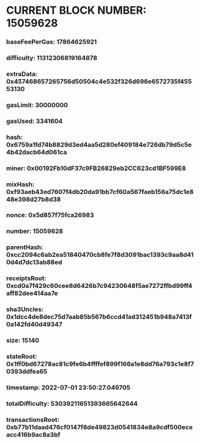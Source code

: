 # CURRENT BLOCK NUMBER: 15059628

### baseFeePerGas: 17864625921
### difficulty: 11312306819164878
### extraData: 0x457468657265756d50504c4e532f326d696e6572735f45553130
### gasLimit: 30000000
### gasUsed: 3341604
### hash: 0x6759a1fd74b8829d3ed4aa5d280ef409184e726db79d5c5e4b42dacb64d061ca
### miner: 0x00192Fb10dF37c9FB26829eb2CC623cd1BF599E8
### mixHash: 0xf93aeb43ed7607f4db20da91bb7cf60a567faeb156a75dc1e848e398d27b8d38
### nonce: 0x5d857f75fca26983
### number: 15059628
### parentHash: 0xcc2094c6ab2ea51840470cb8fe7f8d3091bac1393c9aa8d410d4d7dc13ab88ed
### receiptsRoot: 0xcd0a7f429c60cee8d6426b7c94230648f5ae7272ffbd99ff4aff82dee414aa7e
### sha3Uncles: 0x1dcc4de8dec75d7aab85b567b6ccd41ad312451b948a7413f0a142fd40d49347
### size: 15140
### stateRoot: 0x1ff0bd67278ac81c9fe6b4ffffef899f166a1e8dd76a793c1e8f70393ddfea65
### timestamp: 2022-07-01 23:50:27.049705
### totalDifficulty: 53039211651393665642644
### transactionsRoot: 0xb77b11daad476cf0147f8de49823d0541834e8a9cdf500eceacc416b9ac8a3bf
